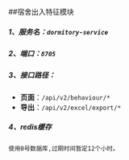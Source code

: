 ##宿舍出入特征模块

##### 1、服务名：`dormitory-service`

##### 2、端口：`8705`

##### 3、接口路径：

-    **页面**：`/api/v2/behaviour/*`
-    **导出**：`/api/v2/excel/export/*`

##### 4、redis缓存
    使用0号数据库,过期时间暂定12个小时。